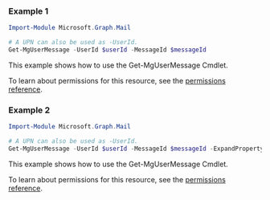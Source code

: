 ### Example 1

```powershellImport-Module Microsoft.Graph.Mail

# A UPN can also be used as -UserId.
Get-MgUserMessage -UserId $userId -MessageId $messageId
```
This example shows how to use the Get-MgUserMessage Cmdlet.
To learn about permissions for this resource, see the [permissions reference](/graph/permissions-reference).

### Example 2

```powershellImport-Module Microsoft.Graph.Mail

# A UPN can also be used as -UserId.
Get-MgUserMessage -UserId $userId -MessageId $messageId -ExpandProperty "microsoft.graph.eventMessage/event"
```
This example shows how to use the Get-MgUserMessage Cmdlet.
To learn about permissions for this resource, see the [permissions reference](/graph/permissions-reference).

